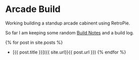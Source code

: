 # Arcade Build

Working building a standup arcade cabinent using  RetroPie.


So far I am keeping some random [Build Notes](notes) and a build log.



{% for post in site.posts %}
  * [{{ post.title }}]({{ site.url}}{{ post.url }})
{% endfor %}


